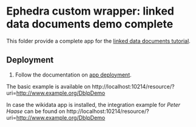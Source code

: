 # Ephedra custom wrapper: linked data documents demo complete

This folder provide a complete app for the [linked data documents tutorial](../../tutorials/dblp/dblp.md).

## Deployment

1. Follow the documentation on [app deployment](../../tutorials/deployment/deployment.md).

The basic example is available on http://localhost:10214/resource/?uri=http://www.example.org/DblpDemo

In case the wikidata app is installed, the integration example for _Peter Haase_ can be found on http://localhost:10214/resource/?uri=http://www.example.org/DblpDemo

